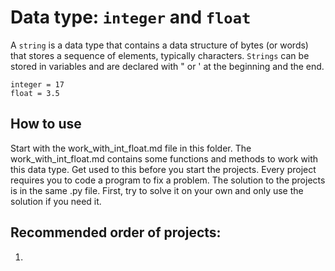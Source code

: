 # Data type: `integer` and `float`
A `string` is a data type that contains a data structure of bytes (or words) that stores a sequence of elements, typically characters.
`Strings` can be stored in variables and are declared with " or ' at the beginning and the end.
```
integer = 17
float = 3.5
```
## How to use
Start with the work_with_int_float.md file in this folder. The work_with_int_float.md contains some functions and methods to work with this data type. Get used to this before you start the projects. Every project requires you to code a program to fix a problem. The solution to the projects is in the same .py file. First, try to solve it on your own and only use the solution if you need it.
## Recommended order of projects:
1. 
